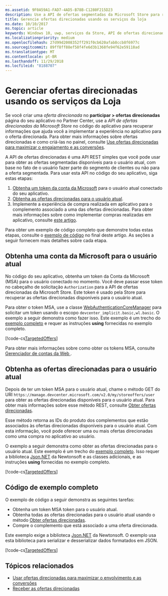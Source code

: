 ```yaml
---
ms.assetid: 9F0A59A1-FAD7-4AD5-B78B-C1280F215D23
description: Use a API de ofertas segmentadas da Microsoft Store para reivindicar ofertas direcionadas disponíveis para o usuário atual do seu app.
title: Gerencie ofertas direcionadas usando os serviços da loja
ms.date: 10/10/2017
ms.topic: article
keywords: Windows 10, uwp, serviços da Store, API de ofertas direcionadas da Microsoft Store, ofertas direcionadas
ms.localizationpriority: medium
ms.openlocfilehash: 27d99d2008352ff291f0cb620afab8ccb8f6977c
ms.sourcegitcommit: 89ff8ff88ef58f4fe6d3b1368fe94f62e59118ad
ms.translationtype: MT
ms.contentlocale: pt-BR
ms.lasthandoff: 11/29/2018
ms.locfileid: "8188707"
---
```

# <a name="manage-targeted-offers-using-store-services"></a>Gerenciar ofertas direcionadas usando os serviços da Loja

Se você criar uma *oferta direcionada* no **participar > ofertas direcionadas** página do seu aplicativo no Partner Center, use a *API de ofertas direcionadas da Microsoft Store* no código do aplicativo para recuperar informações que ajuda você a implementar a experiência no aplicativo para o oferta direcionada. Para obter mais informações sobre ofertas direcionadas e como criá-las no painel, consulte [Use ofertas direcionadas para maximizar o engajamento e as conversões](../publish/use-targeted-offers-to-maximize-engagement-and-conversions.md).

A API de ofertas direcionadas é uma API REST simples que você pode usar para obter as ofertas segmentadas disponíveis para o usuário atual, com base no fato de o usuário fazer parte do segmento de clientes ou não para a oferta segmentada. Para usar esta API no código do seu aplicativo, siga estas etapas:

1.  [Obtenha um token da conta da Microsoft](#obtain-a-microsoft-account-token) para o usuário atual conectado do seu aplicativo.
2.  [Obtenha as ofertas direcionadas para o usuário atual](#get-targeted-offers).
3.  Implemente a experiência de compra realizada em aplicativo para o complemento associado a uma das ofertas direcionadas. Para obter mais informações sobre como implementar compras realizadas em aplicativo, consulte [este artigo](enable-in-app-purchases-of-apps-and-add-ons.md).

Para obter um exemplo de código completo que demonstre todas estas etapas, consulte o [exemplo de código](#code-example) no final deste artigo. As seções a seguir fornecem mais detalhes sobre cada etapa.

<span id="obtain-a-microsoft-account-token" />

## <a name="get-a-microsoft-account-token-for-the-current-user"></a>Obtenha uma conta da Microsoft para o usuário atual

No código do seu aplicativo, obtenha um token da Conta da Microsoft (MSA) para o usuário conectado no momento. Você deve passar esse token no cabeçalho de solicitação ```Authorization``` para a API de ofertas direcionadas da Microsoft Store. Este token é usado pela Store para recuperar as ofertas direcionadas disponíveis para o usuário atual.

Para obter o token MSA, use a classe [WebAuthenticationCoreManager](https://docs.microsoft.com/uwp/api/windows.security.authentication.web.core.webauthenticationcoremanager) para solicitar um token usando o escopo ```devcenter_implicit.basic,wl.basic```. O exemplo a seguir demonstra como fazer isso. Este exemplo é um trecho do [exemplo completo](#code-example) e requer as instruções **using** fornecidas no exemplo completo.

[!code-cs[TargetedOffers](./code/StoreServicesExamples_TargetedOffers/cs/TargetedOffers.cs#GetMSAToken)]

Para obter mais informações sobre como obter os tokens MSA, consulte [Gerenciador de contas da Web ](../security/web-account-manager.md).

<span id="get-targeted-offers" />

## <a name="get-the-targeted-offers-for-the-current-user"></a>Obtenha as ofertas direcionadas para o usuário atual

Depois de ter um token MSA para o usuário atual, chame o método GET do URI ```https://manage.devcenter.microsoft.com/v2.0/my/storeoffers/user``` para obter as ofertas direcionadas disponíveis para o usuário atual. Para obter mais informações sobre esse método REST, consulte [Obter ofertas direcionadas](get-targeted-offers.md).

Esse método retorna as IDs do produto dos complementos que estão associados às ofertas direcionadas disponíveis para o usuário atual. Com esta informação, você pode oferecer uma ou mais ofertas direcionadas como uma compra no aplicativo ao usuário.

O exemplo a seguir demonstra como obter as ofertas direcionadas para o usuário atual. Este exemplo é um trecho do [exemplo completo](#code-example). Isso requer a biblioteca [Json.NET](http://www.newtonsoft.com/json) da Newtonsoft e as classes adicionais, e as instruções **using** fornecidas no exemplo completo.

[!code-cs[TargetedOffers](./code/StoreServicesExamples_TargetedOffers/cs/TargetedOffers.cs#GetTargetedOffers)]

<span id="code-example" />

## <a name="complete-code-example"></a>Código de exemplo completo

O exemplo de código a seguir demonstra as seguintes tarefas:

* Obtenha um token MSA token para o usuário atual.
* Obtenha todas as ofertas direcionadas para o usuário atual usando o método [Obter ofertas direcionadas](get-targeted-offers.md).
* Compre o complemento que está associado a uma oferta direcionada.

Este exemplo exige a biblioteca [Json.NET](http://www.newtonsoft.com/json) da Newtonsoft. O exemplo usa esta biblioteca para serializar e desserializar dados formatados em JSON.

[!code-cs[TargetedOffers](./code/StoreServicesExamples_TargetedOffers/cs/TargetedOffers.cs#GetTargetedOffersSample)]

## <a name="related-topics"></a>Tópicos relacionados

* [Usar ofertas direcionadas para maximizar o envolvimento e as conversões](../publish/use-targeted-offers-to-maximize-engagement-and-conversions.md)
* [Receber as ofertas direcionadas](get-targeted-offers.md)
